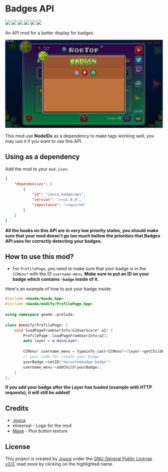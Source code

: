 # Badges API

<img src="https://img.shields.io/github/downloads/Jouca/BadgesAPI/total?style=for-the-badge" style="text-align: center;"></img>
<a href="https://discord.gg/MU4Rpc6xbJ" style="text-align: center;"><img src="https://dcbadge.limes.pink/api/server/MU4Rpc6xbJ"></img></a>
<img src="https://img.shields.io/github/last-commit/Jouca/BadgesAPI?display_timestamp=committer&style=for-the-badge&color=ffA500" style="text-align: center;"></img>
<img src="https://img.shields.io/github/commit-activity/w/Jouca/BadgesAPI?style=for-the-badge" style="text-align: center;"></img>
<img src="https://img.shields.io/github/commits-since/Jouca/BadgesAPI/latest?style=for-the-badge" style="text-align: center;"></img>
<img src="https://img.shields.io/github/created-at/Jouca/BadgesAPI?style=for-the-badge" style="text-align: center;"></img>

An API mod for a better display for badges.

![Mod Example](resources/screen.png)

This mod use **NodeIDs** as a dependency to make tags working well, you may use it if you want to use this API.

## Using as a dependency

Add the mod to your `mod.json`:

```json
{
    "dependencies": [
        {
            "id": "jouca.badgesapi",
            "version": ">=v1.0.6",
            "importance": "required"
        }
    ]
}
```

**All the hooks on this API are in very low priority states, you should make sure that your mod doesn't go too much bellow the priorities that Badges API uses for correctly detecting your badges.**

## How to use this mod?

* For `ProfilePage`, you need to make sure that your badge is in the `CCMenu*` with the ID `username-menu`. **Make sure to put an ID on your badge which contains `-badge` inside of it.** 

Here's an example of how to put your badge inside:

```cpp
#include <Geode/Geode.hpp>
#include <Geode/modify/ProfilePage.hpp>

using namespace geode::prelude;

class $modify(ProfilePage) {
    void loadPageFromUserInfo(GJUserScore* a2) {
        ProfilePage::loadPageFromUserInfo(a2);
        auto layer = m_mainLayer;
        
        CCMenu* username_menu = typeinfo_cast<CCMenu*>(layer->getChildByIDRecursive("username-menu"));
        // your code for create your badge
        yourBadge->setID("mycustombadge-badge")
        username_menu->addChild(yourBadge);
    }
};
```

__**If you add your badge after the Layer has loaded (example with HTTP requests), it will still be added!**__

## Credits
* [Jouca](https://twitter.com/JoucaJouca)
* elnexreal - Logo for the mod
* [Mave](https://x.com/gmdpeter) - Plus button texture

## License
This project is created by [Jouca](https://github.com/Jouca) under the [GNU General Public License v3.0](https://choosealicense.com/licenses/gpl-3.0/), read more by clicking on the highlighted name.
